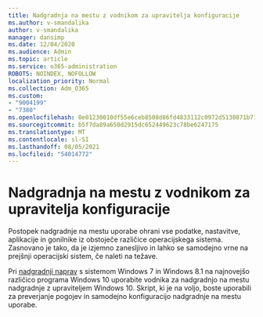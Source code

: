 ```yaml
---
title: Nadgradnja na mestu z vodnikom za upravitelja konfiguracije
ms.author: v-smandalika
author: v-smandalika
manager: dansimp
ms.date: 12/04/2020
ms.audience: Admin
ms.topic: article
ms.service: o365-administration
ROBOTS: NOINDEX, NOFOLLOW
localization_priority: Normal
ms.collection: Adm_O365
ms.custom:
- "9004199"
- "7380"
ms.openlocfilehash: 0e01230010df55e6ceb8508d86fd4833112c0972d5130871b717545d2b427170
ms.sourcegitcommit: b5f7da89a650d2915dc652449623c78be6247175
ms.translationtype: MT
ms.contentlocale: sl-SI
ms.lasthandoff: 08/05/2021
ms.locfileid: "54014772"
---
```

# <a name="in-place-upgrade-with-configuration-manager-guide"></a>Nadgradnja na mestu z vodnikom za upravitelja konfiguracije

Postopek nadgradnje na mestu uporabe ohrani vse podatke, nastavitve, aplikacije in gonilnike iz obstoječe različice operacijskega sistema. Zasnovano je tako, da je izjemno zanesljivo in lahko se samodejno vrne na prejšnji operacijski sistem, če naleti na težave.

Pri [nadgradnji naprav](https://admin.microsoft.com/adminportal/home#/win10upgrade) s sistemom Windows 7 in Windows 8.1 na najnovejšo različico programa Windows 10 uporabite vodnika za nadgradnjo na mestu nadgradnje z upraviteljem Windows 10. Skript, ki je na voljo, boste uporabili za preverjanje pogojev in samodejno konfiguracijo nadgradnje na mestu uporabe.